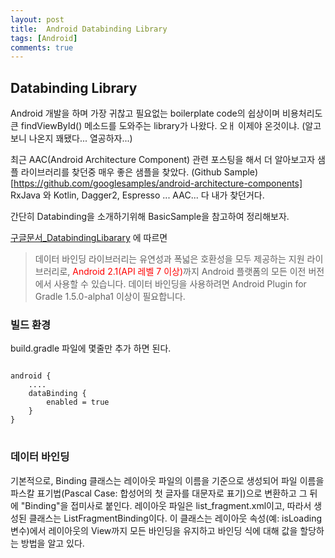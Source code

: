 ```yaml
---
layout: post
title:  Android Databinding Library
tags: [Android]
comments: true
---
```


## Databinding Library

Android 개발을 하며 가장 귀찮고 필요없는 boilerplate code의 쉽상이며
비용처리도 큰 findViewById() 메소드를 도와주는 library가 나왔다. 오ㅐ 이제야 온것이냐. (알고보니 나온지 꽤됐다... 열공하자...)

최근 AAC(Android Architecture Component) 관련 포스팅을 해서 더 알아보고자 샘플 라이브러리를 찾던중 매우 좋은 샘플을 찾았다.
(Github Sample)[https://github.com/googlesamples/android-architecture-components]
RxJava 와 Kotlin, Dagger2, Espresso ... AAC... 다 내가 찾던거다.

간단히 Databinding을 소개하기위해 BasicSample을 참고하여 정리해보자.

[구글문서_DatabindingLibarary](https://developer.android.com/topic/libraries/data-binding/index.html#studio_support) 에 따르면

> 데이터 바인딩 라이브러리는 유연성과 폭넓은 호환성을 모두 제공하는 지원 라이브러리로, <font color="red">Android 2.1(API 레벨 7 이상)</font>까지 Android 플랫폼의 모든 이전 버전에서 사용할 수 있습니다.
>데이터 바인딩을 사용하려면 Android Plugin for Gradle 1.5.0-alpha1 이상이 필요합니다.

### 빌드 환경
build.gradle 파일에 몇줄만 추가 하면 된다.

<pre>
<code>
android {
    ....
    dataBinding {
        enabled = true
    }
}
</code>
</pre>

### 데이터 바인딩
기본적으로, Binding 클래스는 레이아웃 파일의 이름을 기준으로 생성되어 파일 이름을 파스칼 표기법(Pascal Case: 합성어의 첫 글자를 대문자로 표기)으로 변환하고 그 뒤에 "Binding"을 접미사로 붙인다.
레이아웃 파일은 list_fragment.xml이고, 따라서 생성된 클래스는 ListFragmentBinding이다. 이 클래스는 레이아웃 속성(예: isLoading 변수)에서 레이아웃의 View까지 모든 바인딩을 유지하고 바인딩 식에 대해 값을 할당하는 방법을 알고 있다.
<script src="https://gist.github.com/daeun1012/2c36a515949ff33271b3d8dcad719405.js"/>

### 데이터 바인딩 레이아웃 파일
데이터 바인딩 레이아웃 파일은 약간 달라서 layout의 루트 태그로 시작하고 그 뒤에 data 요소와 view 루트 요소가 나온다.
data 내에 있는 `isLoading` 변수는 해당 레이아웃 내에서 사용할수 있는 속성에 대한 설명이며 레이아웃 내에 있는 식은 "@{}" 구문을 사용하여 특성 속성에 기록된다.
<script src="https://gist.github.com/daeun1012/aab7a991b804956ff20e84e6a3a7f230.js"/>

### 이벤트 처리
데이터 바인딩을 사용하여 뷰에서 발송되는 이벤트를 처리하는 식을 작성할 수 있다.
<script src="https://gist.github.com/daeun1012/a4257c4029d125a924dc8e0d7221ccc8.js"/>
<br><br><br><br><br>

---

나는 주로 Butterknife를 사용하고 있다.<br>
Butterknife는 유지보수 코드를 (ex: findViewById(), onClick()...) 큰 수고비용없이 변환 가능하고, 가독성 역시 기존 코드들을 해치지 않을것이라고 본다.<br>
물론 개인적인 생각일뿐 의견을 다분할수 있다.<br>
그러나 Databinding을 정리하고 알아보고 나니, databinding 의 적용은 많은 부분에서의 변함이 있을것이라고본다.<br>
우선 layout xml 자체 부터 변환을 해야하니, 파일수만해도 여러개가 되는것을 볼수있다.<br>
<br>
AAC 와 함께 적용했을때 빛을 보는 라이브러리같다.
새로운 프로젝트에는 가볍게 적용하여 시작해보면서 살펴봐야하겠다.<br><br><br>
